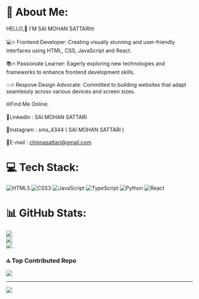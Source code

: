 # 💫 About Me:
HELLO,👋 I'M SAI MOHAN SATTARI🤓<br><br>💻🔥 Frontend Developer: Creating visually stunning and user-friendly interfaces using HTML, CSS, JavaScript and React.<br><br>📚🔥 Passionate Learner: Eagerly exploring new technologies and frameworks to enhance frontend development skills.<br><br>💥🔥 Respove Design Advocate: Committed to building websites that adapt seamlessly across various devices and screen sizes.<br><br>🌐Find Me Online:<br><br>💠LinkedIn : SAI MOHAN SATTARI<br><br>💠Instagram : sms_4344 ( SAI MOHAN SATTARI )<br><br>💠E-mail : chinnasattari@gmail.com


# 💻 Tech Stack:
![HTML5](https://img.shields.io/badge/html5-%23E34F26.svg?style=for-the-badge&logo=html5&logoColor=white) ![CSS3](https://img.shields.io/badge/css3-%231572B6.svg?style=for-the-badge&logo=css3&logoColor=white) ![JavaScript](https://img.shields.io/badge/javascript-%23323330.svg?style=for-the-badge&logo=javascript&logoColor=%23F7DF1E) ![TypeScript](https://img.shields.io/badge/typescript-%23007ACC.svg?style=for-the-badge&logo=typescript&logoColor=white) ![Python](https://img.shields.io/badge/python-3670A0?style=for-the-badge&logo=python&logoColor=ffdd54) ![React](https://img.shields.io/badge/react-%2320232a.svg?style=for-the-badge&logo=react&logoColor=%2361DAFB)
# 📊 GitHub Stats:
![](https://github-readme-stats.vercel.app/api?username=saimohansattari&theme=tokyonight&hide_border=false&include_all_commits=false&count_private=false)<br/>
![](https://github-readme-streak-stats.herokuapp.com/?user=saimohansattari&theme=tokyonight&hide_border=false)<br/>
![](https://github-readme-stats.vercel.app/api/top-langs/?username=saimohansattari&theme=tokyonight&hide_border=false&include_all_commits=false&count_private=false&layout=compact)

### 🔝 Top Contributed Repo
![](https://github-contributor-stats.vercel.app/api?username=saimohansattari&limit=5&theme=dark&combine_all_yearly_contributions=true)

---
[![](https://visitcount.itsvg.in/api?id=saimohansattari&icon=0&color=0)](https://visitcount.itsvg.in)

<!-- Proudly created with GPRM ( https://gprm.itsvg.in ) -->
